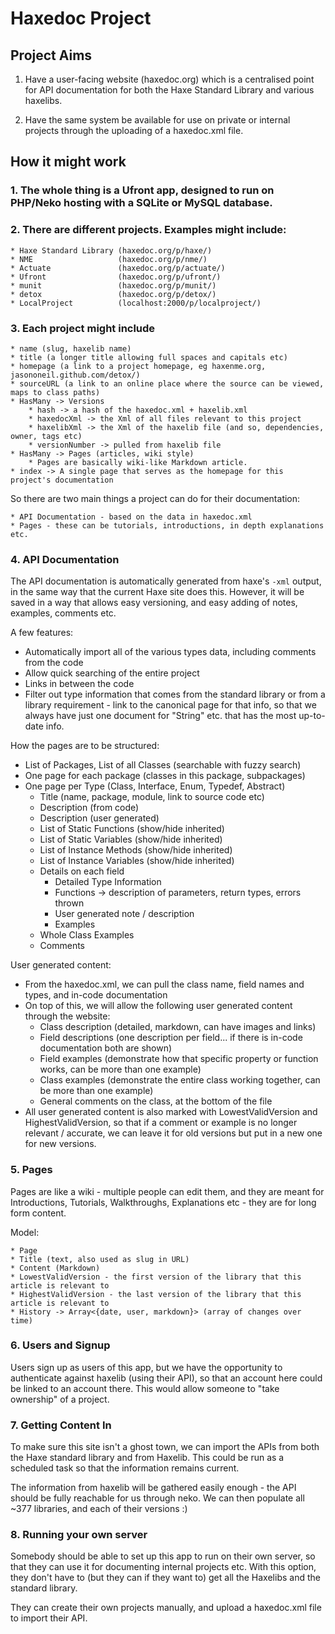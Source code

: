 Haxedoc Project
===============

Project Aims
------------

1) Have a user-facing website (haxedoc.org) which is a centralised point for API documentation for both the Haxe Standard Library and various haxelibs.

2) Have the same system be available for use on private or internal projects through the uploading of a haxedoc.xml file.

How it might work
-----------------

### 1. The whole thing is a Ufront app, designed to run on PHP/Neko hosting with a SQLite or MySQL database.

### 2. There are different projects.  Examples might include:

	* Haxe Standard Library (haxedoc.org/p/haxe/)
	* NME					(haxedoc.org/p/nme/)
	* Actuate				(haxedoc.org/p/actuate/)
	* Ufront				(haxedoc.org/p/ufront/)
	* munit					(haxedoc.org/p/munit/)
	* detox					(haxedoc.org/p/detox/)
	* LocalProject			(localhost:2000/p/localproject/)

### 3. Each project might include

	* name (slug, haxelib name)
	* title (a longer title allowing full spaces and capitals etc)
	* homepage (a link to a project homepage, eg haxenme.org, jasononeil.github.com/detox/)
	* sourceURL (a link to an online place where the source can be viewed, maps to class paths)
	* HasMany -> Versions
		* hash -> a hash of the haxedoc.xml + haxelib.xml
		* haxedocXml -> the Xml of all files relevant to this project
		* haxelibXml -> the Xml of the haxelib file (and so, dependencies, owner, tags etc)
		* versionNumber -> pulled from haxelib file
	* HasMany -> Pages (articles, wiki style)
		* Pages are basically wiki-like Markdown article.
	* index -> A single page that serves as the homepage for this project's documentation

   So there are two main things a project can do for their documentation:

    * API Documentation - based on the data in haxedoc.xml
    * Pages - these can be tutorials, introductions, in depth explanations etc.

### 4. API Documentation

The API documentation is automatically generated from haxe's `-xml` output, in the same way that the current Haxe site does this.  However, it will be saved in a way that allows easy versioning, and easy adding of notes, examples, comments etc.

A few features:

 * Automatically import all of the various types data, including comments from the code
 * Allow quick searching of the entire project
 * Links in between the code
 * Filter out type information that comes from the standard library or from a library requirement - link to the canonical page for that info, so that we always have just one document for "String" etc. that has the most up-to-date info.

How the pages are to be structured:

 * List of Packages, List of all Classes (searchable with fuzzy search)
 * One page for each package (classes in this package, subpackages)
 * One page per Type (Class, Interface, Enum, Typedef, Abstract)
 	* Title (name, package, module, link to source code etc)
 	* Description (from code)
 	* Description (user generated)
 	* List of Static Functions      (show/hide inherited)
 	* List of Static Variables      (show/hide inherited)
 	* List of Instance Methods      (show/hide inherited)
 	* List of Instance Variables    (show/hide inherited)
 	* Details on each field
 		* Detailed Type Information
 		* Functions -> description of parameters, return types, errors thrown
 		* User generated note / description
 		* Examples
 	* Whole Class Examples
 	* Comments

User generated content:

 * From the haxedoc.xml, we can pull the class name, field names and types, and in-code documentation
 * On top of this, we will allow the following user generated content through the website:
 	* Class description (detailed, markdown, can have images and links)
 	* Field descriptions (one description per field... if there is in-code documentation both are shown)
 	* Field examples (demonstrate how that specific property or function works, can be more than one example)
 	* Class examples (demonstrate the entire class working together, can be more than one example)
 	* General comments on the class, at the bottom of the file
 * All user generated content is also marked with LowestValidVersion and HighestValidVersion, so that if a comment or example is no longer relevant / accurate, we can leave it for old versions but put in a new one for new versions.

### 5. Pages

Pages are like a wiki - multiple people can edit them, and they are meant for Introductions, Tutorials, Walkthroughs, Explanations etc - they are for long form content.

Model:

	* Page
	* Title (text, also used as slug in URL)
	* Content (Markdown)
	* LowestValidVersion - the first version of the library that this article is relevant to
	* HighestValidVersion - the last version of the library that this article is relevant to
	* History -> Array<{date, user, markdown}> (array of changes over time)

### 6. Users and Signup

Users sign up as users of this app, but we have the opportunity to authenticate against haxelib (using their API), so that an account here could be linked to an account there.  This would allow someone to "take ownership" of a project.

### 7. Getting Content In

To make sure this site isn't a ghost town, we can import the APIs from both the Haxe standard library and from Haxelib.  This could be run as a scheduled task so that the information remains current.

The information from haxelib will be gathered easily enough - the API should be fully reachable for us through neko.  We can then populate all ~377 libraries, and each of their versions :)

### 8. Running your own server

Somebody should be able to set up this app to run on their own server, so that they can use it for documenting internal projects etc.  With this option, they don't have to (but they can if they want to) get all the Haxelibs and the standard library.

They can create their own projects manually, and upload a haxedoc.xml file to import their API.